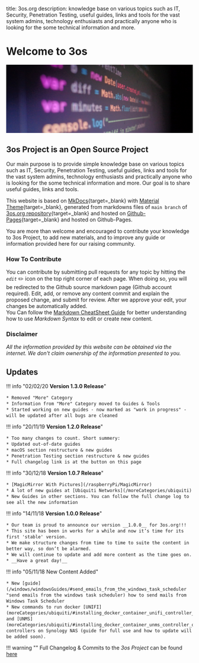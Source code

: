 title: 3os.org
description: knowledge base on various topics such as IT, Security, Penetration Testing, useful guides, links and tools for the vast system admins, technology enthusiasts and practically anyone who is looking for the some technical information and more.

<link rel="stylesheet" href="/assets/CSS/roundedCorners.css">

# Welcome to 3os

<div style="width:100%; margin:0 auto;">
   <img src="/assets/images/mainbanner.jpg" alt="main banner" >
</div>

## 3os Project is an Open Source Project

Our main purpose is to provide simple knowledge base on various topics such as IT, Security, Penetration Testing, useful guides, links and tools for the vast system admins, technology enthusiasts and practically anyone who is looking for the some technical information and more. Our goal is to share useful guides, links and tools.

This website is based on [MkDocs](https://www.mkdocs.org/ "MkDocs Official Site"){target=_blank} with [Material Theme](https://squidfunk.github.io/mkdocs-material/ "Material for MkDocs¶"){target=_blank}, generated from markdowns files of `main branch` of [3os.org repository](https://github.com/fire1ce/3os.org/ "Github fire1ce/3os.org/ repository"){target=_blank} and hosted on [Github-Pages](https://pages.github.com/ "Github-Pages"){target=_blank} and hosted on Github-Pages.

You are more than welcome and encouraged to contribute your knowledge to 3os Project, to add new materials, and to improve any guide or information provided here for our raising community.

### How To Contribute

You can contribute by submitting pull requests for any topic by hitting the _`edit`_ :pencil2: icon on the top right corner of each page. When doing so, you will be redirected to the Github source markdown page (Github account required).
Edit, add, or remove any content commit and explain the proposed change, and submit for review. After we approve your edit, your changes be automatically added.  
You Can follow the [Markdown CheatSheet Guide](/markdownCheatSheet/welcome "Markdown CheatSheet Guide") for better understanding how to use _Markdown Syntax_ to edit or create new content.

### Disclaimer

_All the information provided by this website can be obtained via the internet. We don't claim ownership of the information presented to you._

## Updates

!!! info "02/02/20 __Version 1.3.0 Release__"

    * Removed "More" Category
    * Information from "More" Category moved to Guides & Tools
    * Started working on new guides - now marked as "work in progress" - will be updated after all bugs are cleaned


!!! info "20/11/19 __Version 1.2.0 Release__"

    * Too many changes to count. Short summery:
    * Updated out-of-date guides
    * macOS section restructure & new guides
    * Penetration Testing section restructure & new guides
    * Full changelog link is at the button on this page

!!! info "30/12/18 __Version 1.0.7 Release__"

    * [MagicMirror With Pictures](/raspberryPi/MagicMirror)
    * A lot of new guides at [Ubiquiti Networks](/moreCategories/ubiquiti)
    * New Guides in other sections. You can follow the full change log to see all the new information

!!! info "14/11/18 __Version 1.0.0 Release__"

    * Our team is proud to announce our version __1.0.0__ for 3os.org!!!
    * This site has been in works for a while and now it’s time for its first 'stable' version.
    * We make structure changes from time to time to suite the content in better way, so don’t be alarmed.
    * We will continue to update and add more content as the time goes on.
    * __Have a great day!__

!!! info "05/11/18 New Content Added"

    * New [guide](/windows/windowsGuides/#send_emails_from_the_windows_task_scheduler "send emails from the windows task scheduler) how to send mails from Windows Task Scheduler
    * New commands to run docker [UNIFI](moreCategories/ubiquiti/#installing_docker_container_unifi_controller_on_synology_nas) and [UNMS](moreCategories/ubiquiti/#installing_docker_container_unms_controller_on_synology_nas) controllers on Synology NAS (guide for full use and how to update will be added soon).

!!! warning ""
    Full Changelog & Commits to the _3os Project_ can be found [here](CHANGELOG.md "Full CHANGELOG")
